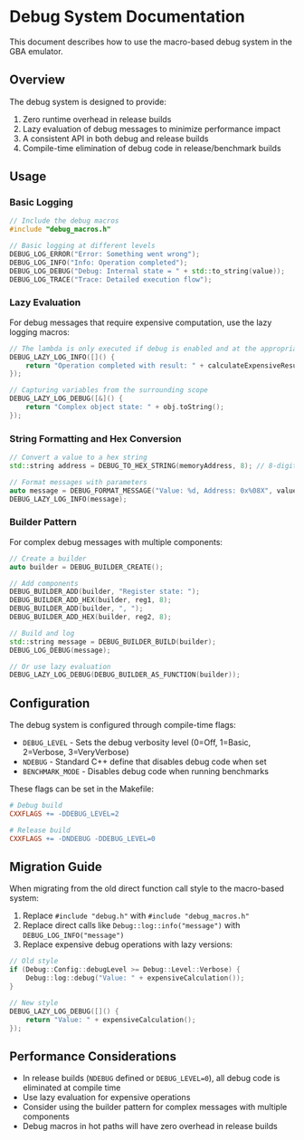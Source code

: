 # Debug System Documentation

This document describes how to use the macro-based debug system in the GBA emulator.

## Overview

The debug system is designed to provide:

1. Zero runtime overhead in release builds
2. Lazy evaluation of debug messages to minimize performance impact
3. A consistent API in both debug and release builds
4. Compile-time elimination of debug code in release/benchmark builds

## Usage

### Basic Logging

```cpp
// Include the debug macros
#include "debug_macros.h"

// Basic logging at different levels
DEBUG_LOG_ERROR("Error: Something went wrong");
DEBUG_LOG_INFO("Info: Operation completed");
DEBUG_LOG_DEBUG("Debug: Internal state = " + std::to_string(value));
DEBUG_LOG_TRACE("Trace: Detailed execution flow");
```

### Lazy Evaluation

For debug messages that require expensive computation, use the lazy logging macros:

```cpp
// The lambda is only executed if debug is enabled and at the appropriate level
DEBUG_LAZY_LOG_INFO([]() {
    return "Operation completed with result: " + calculateExpensiveResult();
});

// Capturing variables from the surrounding scope
DEBUG_LAZY_LOG_DEBUG([&]() {
    return "Complex object state: " + obj.toString();
});
```

### String Formatting and Hex Conversion

```cpp
// Convert a value to a hex string
std::string address = DEBUG_TO_HEX_STRING(memoryAddress, 8); // 8-digit hex

// Format messages with parameters
auto message = DEBUG_FORMAT_MESSAGE("Value: %d, Address: 0x%08X", value, address);
DEBUG_LAZY_LOG_INFO(message);
```

### Builder Pattern

For complex debug messages with multiple components:

```cpp
// Create a builder
auto builder = DEBUG_BUILDER_CREATE();

// Add components
DEBUG_BUILDER_ADD(builder, "Register state: ");
DEBUG_BUILDER_ADD_HEX(builder, reg1, 8);
DEBUG_BUILDER_ADD(builder, ", ");
DEBUG_BUILDER_ADD_HEX(builder, reg2, 8);

// Build and log
std::string message = DEBUG_BUILDER_BUILD(builder);
DEBUG_LOG_DEBUG(message);

// Or use lazy evaluation
DEBUG_LAZY_LOG_DEBUG(DEBUG_BUILDER_AS_FUNCTION(builder));
```

## Configuration

The debug system is configured through compile-time flags:

- `DEBUG_LEVEL` - Sets the debug verbosity level (0=Off, 1=Basic, 2=Verbose, 3=VeryVerbose)
- `NDEBUG` - Standard C++ define that disables debug code when set
- `BENCHMARK_MODE` - Disables debug code when running benchmarks

These flags can be set in the Makefile:

```makefile
# Debug build
CXXFLAGS += -DDEBUG_LEVEL=2

# Release build
CXXFLAGS += -DNDEBUG -DDEBUG_LEVEL=0
```

## Migration Guide

When migrating from the old direct function call style to the macro-based system:

1. Replace `#include "debug.h"` with `#include "debug_macros.h"`
2. Replace direct calls like `Debug::log::info("message")` with `DEBUG_LOG_INFO("message")`
3. Replace expensive debug operations with lazy versions:

```cpp
// Old style
if (Debug::Config::debugLevel >= Debug::Level::Verbose) {
    Debug::log::debug("Value: " + expensiveCalculation());
}

// New style
DEBUG_LAZY_LOG_DEBUG([]() {
    return "Value: " + expensiveCalculation();
});
```

## Performance Considerations

- In release builds (`NDEBUG` defined or `DEBUG_LEVEL=0`), all debug code is eliminated at compile time
- Use lazy evaluation for expensive operations
- Consider using the builder pattern for complex messages with multiple components
- Debug macros in hot paths will have zero overhead in release builds
